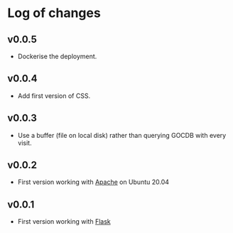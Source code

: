 # Log of changes
## v0.0.5
- Dockerise the deployment.
## v0.0.4
- Add first version of CSS.
## v0.0.3
- Use a buffer (file on local disk) rather than querying GOCDB with every visit.
## v0.0.2
- First version working with [Apache](https://flask.palletsprojects.com/en/2.0.x/deploying/mod_wsgi/) on Ubuntu 20.04
## v0.0.1
- First version working with [Flask](https://flask.palletsprojects.com/en/2.0.x/quickstart/)
